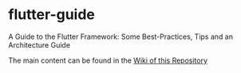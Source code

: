 # flutter-guide
A Guide to the Flutter Framework: Some Best-Practices, Tips and an Architecture Guide

The main content can be found in the [Wiki of this Repository](https://github.com/Fasust/flutter-guide/wiki)
